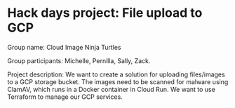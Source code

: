 # Hack days project: File upload to GCP

Group name: Cloud Image Ninja Turtles

Group participants: Michelle, Pernilla, Sally, Zack.

Project description: We want to create a solution for uploading files/images to a GCP storage bucket. The images need to be scanned for malware using ClamAV, which runs in a Docker container in Cloud Run. We want to use Terraform to manage our GCP services.
